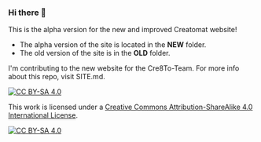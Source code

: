 ### Hi there 👋

This is the alpha version for the new and improved Creatomat website!

- The alpha version of the site is located in the **NEW** folder.
- The old version of the site is in the **OLD** folder.

I'm contributing to the new website for the Cre8To-Team. For more info about this repo, visit SITE.md.

[![CC BY-SA 4.0][cc-by-sa-shield]][cc-by-sa]

This work is licensed under a
[Creative Commons Attribution-ShareAlike 4.0 International License][cc-by-sa].

[![CC BY-SA 4.0][cc-by-sa-image]][cc-by-sa]

[cc-by-sa]: http://creativecommons.org/licenses/by-sa/4.0/
[cc-by-sa-image]: https://licensebuttons.net/l/by-sa/4.0/88x31.png
[cc-by-sa-shield]: https://img.shields.io/badge/License-CC%20BY--SA%204.0-lightgrey.svg
